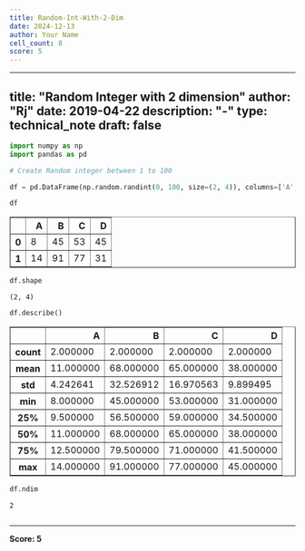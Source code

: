 ```yaml
---
title: Random-Int-With-2-Dim
date: 2024-12-13
author: Your Name
cell_count: 8
score: 5
---
```


---
title: "Random Integer with 2 dimension"
author: "Rj"
date: 2019-04-22
description: "-"
type: technical_note
draft: false
---

```python
import numpy as np
import pandas as pd
```


```python
# Create Random integer between 1 to 100

df = pd.DataFrame(np.random.randint(0, 100, size=(2, 4)), columns=['A', 'B', 'C', 'D'])
```


```python
df
```




<div>
<style scoped>
    .dataframe tbody tr th:only-of-type {
        vertical-align: middle;
    }

    .dataframe tbody tr th {
        vertical-align: top;
    }

    .dataframe thead th {
        text-align: right;
    }
</style>
<table border="1" class="dataframe">
  <thead>
    <tr style="text-align: right;">
      <th></th>
      <th>A</th>
      <th>B</th>
      <th>C</th>
      <th>D</th>
    </tr>
  </thead>
  <tbody>
    <tr>
      <th>0</th>
      <td>8</td>
      <td>45</td>
      <td>53</td>
      <td>45</td>
    </tr>
    <tr>
      <th>1</th>
      <td>14</td>
      <td>91</td>
      <td>77</td>
      <td>31</td>
    </tr>
  </tbody>
</table>
</div>




```python
df.shape
```




    (2, 4)




```python
df.describe()
```




<div>
<style scoped>
    .dataframe tbody tr th:only-of-type {
        vertical-align: middle;
    }

    .dataframe tbody tr th {
        vertical-align: top;
    }

    .dataframe thead th {
        text-align: right;
    }
</style>
<table border="1" class="dataframe">
  <thead>
    <tr style="text-align: right;">
      <th></th>
      <th>A</th>
      <th>B</th>
      <th>C</th>
      <th>D</th>
    </tr>
  </thead>
  <tbody>
    <tr>
      <th>count</th>
      <td>2.000000</td>
      <td>2.000000</td>
      <td>2.000000</td>
      <td>2.000000</td>
    </tr>
    <tr>
      <th>mean</th>
      <td>11.000000</td>
      <td>68.000000</td>
      <td>65.000000</td>
      <td>38.000000</td>
    </tr>
    <tr>
      <th>std</th>
      <td>4.242641</td>
      <td>32.526912</td>
      <td>16.970563</td>
      <td>9.899495</td>
    </tr>
    <tr>
      <th>min</th>
      <td>8.000000</td>
      <td>45.000000</td>
      <td>53.000000</td>
      <td>31.000000</td>
    </tr>
    <tr>
      <th>25%</th>
      <td>9.500000</td>
      <td>56.500000</td>
      <td>59.000000</td>
      <td>34.500000</td>
    </tr>
    <tr>
      <th>50%</th>
      <td>11.000000</td>
      <td>68.000000</td>
      <td>65.000000</td>
      <td>38.000000</td>
    </tr>
    <tr>
      <th>75%</th>
      <td>12.500000</td>
      <td>79.500000</td>
      <td>71.000000</td>
      <td>41.500000</td>
    </tr>
    <tr>
      <th>max</th>
      <td>14.000000</td>
      <td>91.000000</td>
      <td>77.000000</td>
      <td>45.000000</td>
    </tr>
  </tbody>
</table>
</div>




```python
df.ndim
```




    2




```python

```


---
**Score: 5**